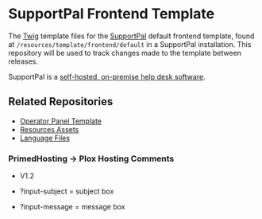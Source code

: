 # SupportPal Frontend Template

The [Twig](https://twig.symfony.com) template files for the [SupportPal](https://www.supportpal.com) default frontend template, found at `/resources/template/frontend/default` in a SupportPal installation. This repository will be used to track changes made to the template between releases.

SupportPal is a [self-hosted, on-premise help desk software](https://www.supportpal.com).

## Related Repositories

- [Operator Panel Template](https://github.com/supportpal/operator-template)
- [Resources Assets](https://github.com/supportpal/resources-assets)
- [Language Files](https://github.com/supportpal/language-files)


### PrimedHosting -> Plox Hosting Comments

- V1.2

- ?input-subject = subject box
- ?input-message = message box